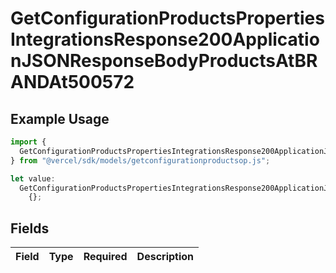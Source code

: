 # GetConfigurationProductsPropertiesIntegrationsResponse200ApplicationJSONResponseBodyProductsAtBRANDAt500572

## Example Usage

```typescript
import {
  GetConfigurationProductsPropertiesIntegrationsResponse200ApplicationJSONResponseBodyProductsAtBRANDAt500572,
} from "@vercel/sdk/models/getconfigurationproductsop.js";

let value:
  GetConfigurationProductsPropertiesIntegrationsResponse200ApplicationJSONResponseBodyProductsAtBRANDAt500572 =
    {};
```

## Fields

| Field       | Type        | Required    | Description |
| ----------- | ----------- | ----------- | ----------- |